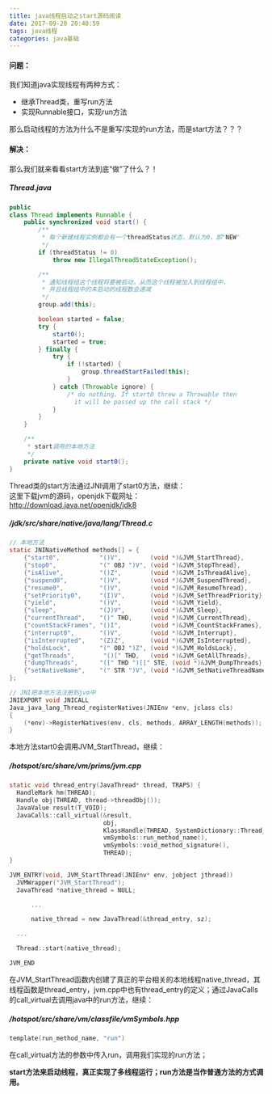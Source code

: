 ```yaml
---
title: java线程启动之start源码阅读
date: 2017-09-20 20:40:59
tags: java线程
categories: java基础
---
```


#### 问题：  

我们知道java实现线程有两种方式：

- 继承Thread类，重写run方法
- 实现Runnable接口，实现run方法

那么启动线程的方法为什么不是重写/实现的run方法，而是start方法？？？

#### 解决：

那么我们就来看看start方法到底“做”了什么？！

##### Thread.java

```java
public
class Thread implements Runnable {    
    public synchronized void start() {
        /**
         * 每个新建线程实例都会有一个threadStatus状态，默认为0，即"NEW"
         */
        if (threadStatus != 0)
            throw new IllegalThreadStateException();

        /** 
         * 通知线程组这个线程将要被启动，从而这个线程被加入到线程组中，
         * 并且线程组中的未启动的线程数会递减
         */
        group.add(this);

        boolean started = false;
        try {
            start0();
            started = true;
        } finally {
            try {
                if (!started) {
                    group.threadStartFailed(this);
                }
            } catch (Throwable ignore) {
                /* do nothing. If start0 threw a Throwable then
                  it will be passed up the call stack */
            }
        }
    }

    /**
     * start调用的本地方法
     */
    private native void start0();
}

```
Thread类的start方法通过JNI调用了start0方法，继续：  
这里下载jvm的源码，openjdk下载网址：http://download.java.net/openjdk/jdk8

##### /jdk/src/share/native/java/lang/Thread.c
```c
// 本地方法
static JNINativeMethod methods[] = {
    {"start0",           "()V",        (void *)&JVM_StartThread},
    {"stop0",            "(" OBJ ")V", (void *)&JVM_StopThread},
    {"isAlive",          "()Z",        (void *)&JVM_IsThreadAlive},
    {"suspend0",         "()V",        (void *)&JVM_SuspendThread},
    {"resume0",          "()V",        (void *)&JVM_ResumeThread},
    {"setPriority0",     "(I)V",       (void *)&JVM_SetThreadPriority},
    {"yield",            "()V",        (void *)&JVM_Yield},
    {"sleep",            "(J)V",       (void *)&JVM_Sleep},
    {"currentThread",    "()" THD,     (void *)&JVM_CurrentThread},
    {"countStackFrames", "()I",        (void *)&JVM_CountStackFrames},
    {"interrupt0",       "()V",        (void *)&JVM_Interrupt},
    {"isInterrupted",    "(Z)Z",       (void *)&JVM_IsInterrupted},
    {"holdsLock",        "(" OBJ ")Z", (void *)&JVM_HoldsLock},
    {"getThreads",        "()[" THD,   (void *)&JVM_GetAllThreads},
    {"dumpThreads",      "([" THD ")[[" STE, (void *)&JVM_DumpThreads},
    {"setNativeName",    "(" STR ")V", (void *)&JVM_SetNativeThreadName},
};

// JNI把本地方法注册到jvm中
JNIEXPORT void JNICALL
Java_java_lang_Thread_registerNatives(JNIEnv *env, jclass cls)
{
    (*env)->RegisterNatives(env, cls, methods, ARRAY_LENGTH(methods));
}
```
本地方法start0会调用JVM_StartThread，继续：  

##### /hotspot/src/share/vm/prims/jvm.cpp
```c
static void thread_entry(JavaThread* thread, TRAPS) {
  HandleMark hm(THREAD);
  Handle obj(THREAD, thread->threadObj());
  JavaValue result(T_VOID);
  JavaCalls::call_virtual(&result,
                          obj,
                          KlassHandle(THREAD, SystemDictionary::Thread_klass()),
                          vmSymbols::run_method_name(),
                          vmSymbols::void_method_signature(),
                          THREAD);
}

JVM_ENTRY(void, JVM_StartThread(JNIEnv* env, jobject jthread))
  JVMWrapper("JVM_StartThread");
  JavaThread *native_thread = NULL; 

      ...

      native_thread = new JavaThread(&thread_entry, sz);

  ...

  Thread::start(native_thread);

JVM_END
```
在JVM_StartThread函数内创建了真正的平台相关的本地线程native_thread，其线程函数是thread_entry，jvm.cpp中也有thread_entry的定义；通过JavaCalls的call_virtual去调用java中的run方法，继续：  

##### /hotspot/src/share/vm/classfile/vmSymbols.hpp
```c
template(run_method_name, "run") 
```
在call_virtual方法的参数中传入run，调用我们实现的run方法；

**start方法来启动线程，真正实现了多线程运行；run方法是当作普通方法的方式调用。**
